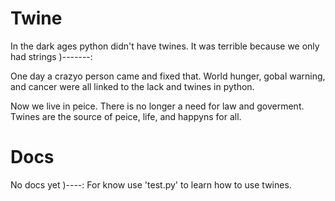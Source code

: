 # Twine

In the dark ages python didn't have twines. It was terrible because we only had strings )-------:

One day a crazyo person came and fixed that. World hunger, gobal warning, and cancer were all linked to the lack and twines in python.

Now we live in peice. There is no longer a need for law and goverment. Twines are the source of peice, life, and happyns for all.

# Docs

No docs yet )----: For know use 'test.py' to learn how to use twines.

